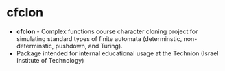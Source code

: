 # cfclon

* **cfclon** - Complex functions course character cloning project
  for simulating standard types of finite automata (determinstic, non-determinstic, pushdown, and Turing).
* Package intended for internal educational usage at the Technion (Israel Institute of Technology)

